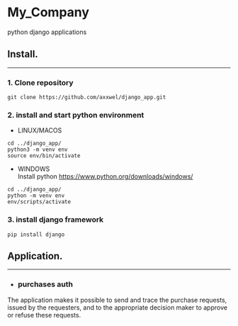 My_Company
=
python django applications

## __Install.__
___

### 1. Clone repository
```
git clone https://github.com/axxwel/django_app.git
```

### 2. install and start python environment
- LINUX/MACOS
```
cd ../django_app/
python3 -m venv env
source env/bin/activate
```
- WINDOWS  
Install python https://www.python.org/downloads/windows/
```
cd ../django_app/
python -m venv env
env/scripts/activate
```

### 3. install django framework
```
pip install django
```
## __Application.__
___
- ### purchases auth

The application makes it possible to send and trace the purchase requests, issued by the requesters, and to the appropriate decision maker to approve or refuse these requests.


